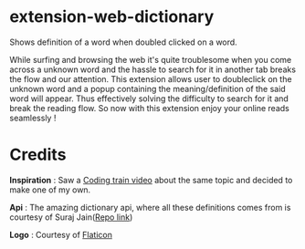 # extension-web-dictionary

Shows definition of a word when doubled clicked on a word.

While surfing and browsing the web it's quite troublesome when you come across a unknown word and the hassle to search for it in another tab breaks the flow and our attention. This extension allows user to doubleclick on the unknown word and a popup containing the meaning/definition of the said word will appear. Thus effectively solving the difficulty to search for it and break the reading flow. So now with this extension enjoy your online reads seamlessly !

# Credits

**Inspiration** : Saw a [Coding train video](https://www.youtube.com/watch?v=GWDx1GnxhOw) about the same topic and decided to make one of my own.

**Api** : The amazing dictionary api, where all these definitions comes from is courtesy of Suraj Jain([Repo link](https://github.com/meetDeveloper/googleDictionaryAPI))

**Logo** : Courtesy of [Flaticon](https://www.flaticon.com/free-icon/) 
